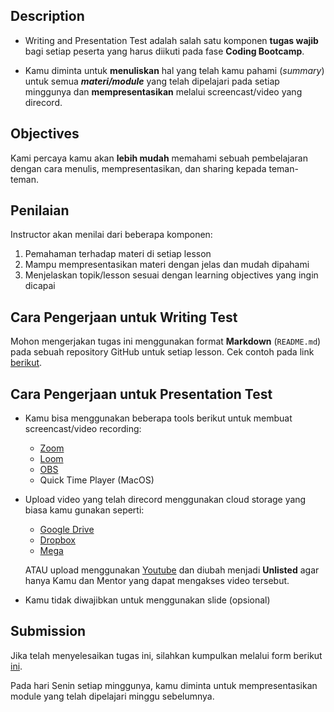## Description

- Writing and Presentation Test adalah salah satu komponen **tugas wajib** bagi setiap peserta yang harus diikuti pada fase **Coding Bootcamp**.

- Kamu diminta untuk **menuliskan** hal yang telah kamu pahami (_summary_) untuk semua **_materi/module_** yang telah dipelajari pada setiap minggunya dan **mempresentasikan** melalui screencast/video yang direcord.

## Objectives

Kami percaya kamu akan **lebih mudah** memahami sebuah pembelajaran dengan cara menulis, mempresentasikan, dan sharing kepada teman-teman.

## Penilaian

Instructor akan menilai dari beberapa komponen:

1. Pemahaman terhadap materi di setiap lesson
2. Mampu mempresentasikan materi dengan jelas dan mudah dipahami
3. Menjelaskan topik/lesson sesuai dengan learning objectives yang ingin dicapai

## Cara Pengerjaan untuk Writing Test

Mohon mengerjakan tugas ini menggunakan format **Markdown** (`README.md`) pada sebuah repository GitHub untuk setiap lesson. Cek contoh pada link [berikut](https://github.com/impactbyte/full-stack-web-assignments/blob/master/00-Writing-and-Presentation-Test/example.md).

## Cara Pengerjaan untuk Presentation Test

- Kamu bisa menggunakan beberapa tools berikut untuk membuat screencast/video recording:

  - [Zoom](https://zoom.us/)
  - [Loom](https://loom.com)
  - [OBS](https://obsproject.com/)
  - Quick Time Player (MacOS)

- Upload video yang telah direcord menggunakan cloud storage yang biasa kamu gunakan seperti:

  - [Google Drive](https://drive.google.com)
  - [Dropbox](https://dropbox.com)
  - [Mega](https://mega.nz)

  ATAU upload menggunakan [Youtube](https://youtube.com) dan diubah menjadi **Unlisted** agar hanya Kamu dan Mentor yang dapat mengakses video tersebut.

- Kamu tidak diwajibkan untuk menggunakan slide (opsional)

## Submission

Jika telah menyelesaikan tugas ini, silahkan kumpulkan melalui form berikut [ini](https://forms.gle/BTQBkC1gocL4Bbsf8).

Pada hari Senin setiap minggunya, kamu diminta untuk mempresentasikan module yang telah dipelajari minggu sebelumnya.
